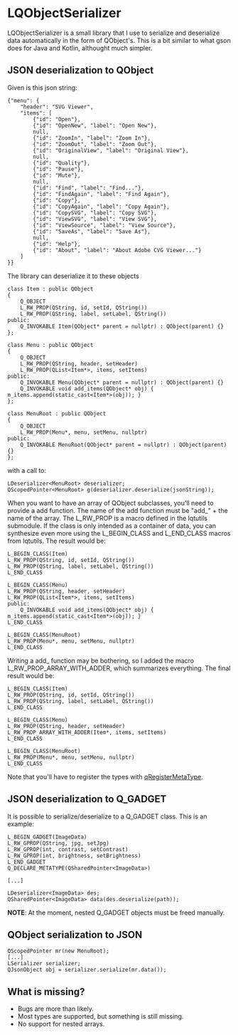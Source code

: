 # LQObjectSerializer
LQObjectSerializer is a small library that I use to serialize and deserialize data automatically in the form of QObject's. This is a bit similar to what gson does for Java and Kotlin, althought much simpler.
## JSON deserialization to QObject
Given is this json string:
```
{"menu": {
    "header": "SVG Viewer",
    "items": [
        {"id": "Open"},
        {"id": "OpenNew", "label": "Open New"},
        null,
        {"id": "ZoomIn", "label": "Zoom In"},
        {"id": "ZoomOut", "label": "Zoom Out"},
        {"id": "OriginalView", "label": "Original View"},
        null,
        {"id": "Quality"},
        {"id": "Pause"},
        {"id": "Mute"},
        null,
        {"id": "Find", "label": "Find..."},
        {"id": "FindAgain", "label": "Find Again"},
        {"id": "Copy"},
        {"id": "CopyAgain", "label": "Copy Again"},
        {"id": "CopySVG", "label": "Copy SVG"},
        {"id": "ViewSVG", "label": "View SVG"},
        {"id": "ViewSource", "label": "View Source"},
        {"id": "SaveAs", "label": "Save As"},
        null,
        {"id": "Help"},
        {"id": "About", "label": "About Adobe CVG Viewer..."}
    ]
}}
```
The library can deserialize it to these objects
```
class Item : public QObject
{
    Q_OBJECT
    L_RW_PROP(QString, id, setId, QString())
    L_RW_PROP(QString, label, setLabel, QString())
public:
    Q_INVOKABLE Item(QObject* parent = nullptr) : QObject(parent) {}
};

class Menu : public QObject
{
    Q_OBJECT
    L_RW_PROP(QString, header, setHeader)
    L_RW_PROP(QList<Item*>, items, setItems)
public:
    Q_INVOKABLE Menu(QObject* parent = nullptr) : QObject(parent) {}
    Q_INVOKABLE void add_items(QObject* obj) { m_items.append(static_cast<Item*>(obj)); }
};

class MenuRoot : public QObject
{
    Q_OBJECT
    L_RW_PROP(Menu*, menu, setMenu, nullptr)
public:
    Q_INVOKABLE MenuRoot(QObject* parent = nullptr) : QObject(parent) {}
};
```
with a call to:
```
LDeserializer<MenuRoot> deserializer;
QScopedPointer<MenuRoot> g(deserializer.deserialize(jsonString));
```
When you want to have an array of QObject subclasses, you'll need to provide a add function. The name of the add function must be "add_" + the name of the array.
The L_RW_PROP is a macro defined in the lqtutils submodule. If the class is only intended as a container of data, you can synthesize even more using the L_BEGIN_CLASS and L_END_CLASS macros from lqtutils. The result would be:
```
L_BEGIN_CLASS(Item)
L_RW_PROP(QString, id, setId, QString())
L_RW_PROP(QString, label, setLabel, QString())
L_END_CLASS

L_BEGIN_CLASS(Menu)
L_RW_PROP(QString, header, setHeader)
L_RW_PROP(QList<Item*>, items, setItems)
public:
    Q_INVOKABLE void add_items(QObject* obj) { m_items.append(static_cast<Item*>(obj)); }
L_END_CLASS

L_BEGIN_CLASS(MenuRoot)
L_RW_PROP(Menu*, menu, setMenu, nullptr)
L_END_CLASS
```
Writing a add_ function may be bothering, so I added the macro L_RW_PROP_ARRAY_WITH_ADDER, which summarizes everything. The final result would be:
```
L_BEGIN_CLASS(Item)
L_RW_PROP(QString, id, setId, QString())
L_RW_PROP(QString, label, setLabel, QString())
L_END_CLASS

L_BEGIN_CLASS(Menu)
L_RW_PROP(QString, header, setHeader)
L_RW_PROP_ARRAY_WITH_ADDER(Item*, items, setItems)
L_END_CLASS

L_BEGIN_CLASS(MenuRoot)
L_RW_PROP(Menu*, menu, setMenu, nullptr)
L_END_CLASS
```
Note that you'll have to register the types with [qRegisterMetaType](https://doc.qt.io/qt-5/qmetatype.html#qRegisterMetaType-1).

## JSON deserialization to Q_GADGET
It is possible to serialize/deserialize to a Q_GADGET class. This is an example:

```
L_BEGIN_GADGET(ImageData)
L_RW_GPROP(QString, jpg, setJpg)
L_RW_GPROP(int, contrast, setContrast)
L_RW_GPROP(int, brightness, setBrightness)
L_END_GADGET
Q_DECLARE_METATYPE(QSharedPointer<ImageData>)

[...]

LDeserializer<ImageData> des;
QSharedPointer<ImageData> data(des.deserialize(path));
```
**NOTE**: At the moment, nested Q_GADGET objects must be freed manually.
## QObject serialization to JSON
```
QScopedPointer mr(new MenuRoot);
[...]
LSerializer serializer;
QJsonObject obj = serializer.serialize(mr.data());
```
## What is missing?
* Bugs are more than likely.
* Most types are supported, but something is still missing.
* No support for nested arrays.